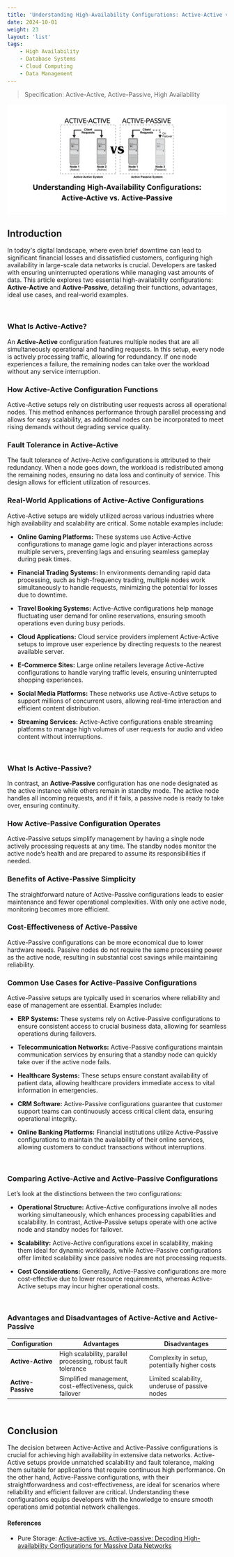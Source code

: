 ```yaml
---
title: 'Understanding High-Availability Configurations: Active-Active vs. Active-Passive'
date: 2024-10-01
weight: 23
layout: 'list'
tags:
    - High Availability
    - Database Systems
    - Cloud Computing
    - Data Management
---
```


> Specification: Active-Active, Active-Passive, High Availability

![high-availability-systems](./images/high-availability.png)

## Introduction
In today's digital landscape, where even brief downtime can lead to significant financial losses and dissatisfied customers, configuring high availability in large-scale data networks is crucial. Developers are tasked with ensuring uninterrupted operations while managing vast amounts of data. This article explores two essential high-availability configurations: **Active-Active** and **Active-Passive**, detailing their functions, advantages, ideal use cases, and real-world examples.

&nbsp;

### What Is Active-Active?
An **Active-Active** configuration features multiple nodes that are all simultaneously operational and handling requests. In this setup, every node is actively processing traffic, allowing for redundancy. If one node experiences a failure, the remaining nodes can take over the workload without any service interruption.

### How Active-Active Configuration Functions
Active-Active setups rely on distributing user requests across all operational nodes. This method enhances performance through parallel processing and allows for easy scalability, as additional nodes can be incorporated to meet rising demands without degrading service quality.

### Fault Tolerance in Active-Active
The fault tolerance of Active-Active configurations is attributed to their redundancy. When a node goes down, the workload is redistributed among the remaining nodes, ensuring no data loss and continuity of service. This design allows for efficient utilization of resources.

### Real-World Applications of Active-Active Configurations
Active-Active setups are widely utilized across various industries where high availability and scalability are critical. Some notable examples include:

- **Online Gaming Platforms:** These systems use Active-Active configurations to manage game logic and player interactions across multiple servers, preventing lags and ensuring seamless gameplay during peak times.
  
- **Financial Trading Systems:** In environments demanding rapid data processing, such as high-frequency trading, multiple nodes work simultaneously to handle requests, minimizing the potential for losses due to downtime.

- **Travel Booking Systems:** Active-Active configurations help manage fluctuating user demand for online reservations, ensuring smooth operations even during busy periods.

- **Cloud Applications:** Cloud service providers implement Active-Active setups to improve user experience by directing requests to the nearest available server.

- **E-Commerce Sites:** Large online retailers leverage Active-Active configurations to handle varying traffic levels, ensuring uninterrupted shopping experiences.

- **Social Media Platforms:** These networks use Active-Active setups to support millions of concurrent users, allowing real-time interaction and efficient content distribution.

- **Streaming Services:** Active-Active configurations enable streaming platforms to manage high volumes of user requests for audio and video content without interruptions.

&nbsp;

### What Is Active-Passive?
In contrast, an **Active-Passive** configuration has one node designated as the active instance while others remain in standby mode. The active node handles all incoming requests, and if it fails, a passive node is ready to take over, ensuring continuity.

### How Active-Passive Configuration Operates
Active-Passive setups simplify management by having a single node actively processing requests at any time. The standby nodes monitor the active node’s health and are prepared to assume its responsibilities if needed.

### Benefits of Active-Passive Simplicity
The straightforward nature of Active-Passive configurations leads to easier maintenance and fewer operational complexities. With only one active node, monitoring becomes more efficient.

### Cost-Effectiveness of Active-Passive
Active-Passive configurations can be more economical due to lower hardware needs. Passive nodes do not require the same processing power as the active node, resulting in substantial cost savings while maintaining reliability.

### Common Use Cases for Active-Passive Configurations
Active-Passive setups are typically used in scenarios where reliability and ease of management are essential. Examples include:

- **ERP Systems:** These systems rely on Active-Passive configurations to ensure consistent access to crucial business data, allowing for seamless operations during failovers.

- **Telecommunication Networks:** Active-Passive configurations maintain communication services by ensuring that a standby node can quickly take over if the active node fails.

- **Healthcare Systems:** These setups ensure constant availability of patient data, allowing healthcare providers immediate access to vital information in emergencies.

- **CRM Software:** Active-Passive configurations guarantee that customer support teams can continuously access critical client data, ensuring operational integrity.

- **Online Banking Platforms:** Financial institutions utilize Active-Passive configurations to maintain the availability of their online services, allowing customers to conduct transactions without interruptions.

&nbsp;

### Comparing Active-Active and Active-Passive Configurations
Let’s look at the distinctions between the two configurations:

- **Operational Structure:** Active-Active configurations involve all nodes working simultaneously, which enhances processing capabilities and scalability. In contrast, Active-Passive setups operate with one active node and standby nodes for failover.

- **Scalability:** Active-Active configurations excel in scalability, making them ideal for dynamic workloads, while Active-Passive configurations offer limited scalability since passive nodes are not processing requests.

- **Cost Considerations:** Generally, Active-Passive configurations are more cost-effective due to lower resource requirements, whereas Active-Active setups may incur higher operational costs.

&nbsp;

### Advantages and Disadvantages of Active-Active and Active-Passive
| Configuration     | Advantages                                | Disadvantages                                 |
|-------------------|-------------------------------------------|-----------------------------------------------|
| **Active-Active**  | High scalability, parallel processing, robust fault tolerance | Complexity in setup, potentially higher costs |
| **Active-Passive** | Simplified management, cost-effectiveness, quick failover | Limited scalability, underuse of passive nodes |

&nbsp;

## Conclusion
The decision between Active-Active and Active-Passive configurations is crucial for achieving high availability in extensive data networks. Active-Active setups provide unmatched scalability and fault tolerance, making them suitable for applications that require continuous high performance. On the other hand, Active-Passive configurations, with their straightforwardness and cost-effectiveness, are ideal for scenarios where reliability and efficient failover are critical. Understanding these configurations equips developers with the knowledge to ensure smooth operations amid potential network challenges.

#### References
- Pure Storage: [Active-active vs. Active-passive: Decoding High-availability Configurations for Massive Data Networks](https://blog.purestorage.com/purely-educational/active-active-vs-active-passive-decoding-high-availability-configurations-for-massive-data-networks/) 